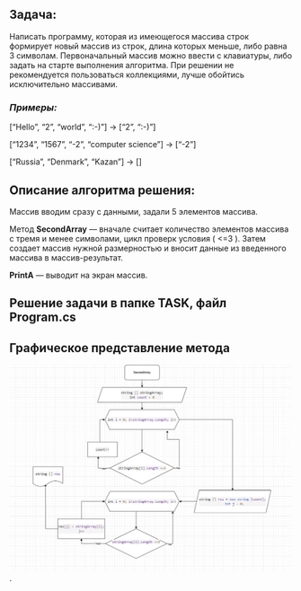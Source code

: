 ## Задача: 

Написать программу, которая из имеющегося массива строк формирует новый массив из 
строк, длина которых меньше, либо равна 3 символам. Первоначальный массив можно ввести с 
клавиатуры, либо задать на старте выполнения алгоритма. При решении не рекомендуется 
пользоваться коллекциями, лучше обойтись исключительно массивами.

### _Примеры:_

[“Hello”, “2”, “world”, “:-)”] → [“2”, “:-)”]

[“1234”, “1567”, “-2”, “computer science”] → [“-2”]

[“Russia”, “Denmark”, “Kazan”] → []


## Описание алгоритма решения:

Массив вводим сразу с данными, задали 5 элементов массива.

Метод __SecondArray__ — вначале считает количество элементов массива с 
тремя и менее символами, цикл проверк условия ( <=3 ). 
Затем создает массив нужной размерностью и вносит данные 
из введенного массива в массив-результат.

__PrintA__ — выводит на экран  массив.

## Решение задачи в папке TASK, файл Program.cs

## Графическое представление метода
![Графичекое решение задачи](https://github.com/dolja4/FinalTASK/blob/main/Method2.png).

